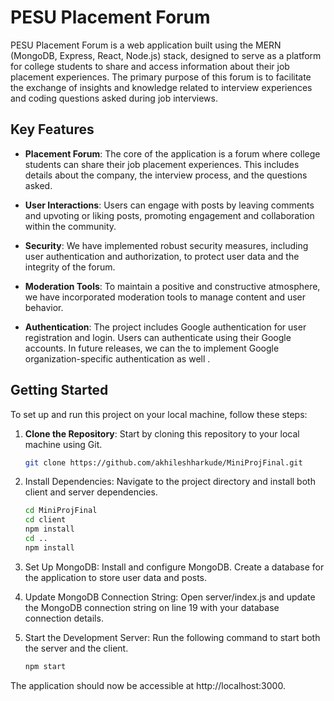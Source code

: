 # PESU Placement Forum

PESU Placement Forum is a web application built using the MERN (MongoDB, Express, React, Node.js) stack, designed to serve as a platform for college students to share and access information about their job placement experiences. The primary purpose of this forum is to facilitate the exchange of insights and knowledge related to interview experiences and coding questions asked during job interviews.

## Key Features

- **Placement Forum**: The core of the application is a forum where college students can share their job placement experiences. This includes details about the company, the interview process, and the questions asked.

- **User Interactions**: Users can engage with posts by leaving comments and upvoting or liking posts, promoting engagement and collaboration within the community.

- **Security**: We have implemented robust security measures, including user authentication and authorization, to protect user data and the integrity of the forum. 
- **Moderation Tools**: To maintain a positive and constructive atmosphere, we have incorporated moderation tools to manage content and user behavior.

- **Authentication**: The project includes Google authentication for user registration and login. Users can authenticate using their Google accounts. In future releases, we can the to implement Google organization-specific authentication as well .

## Getting Started

To set up and run this project on your local machine, follow these steps:

1. **Clone the Repository**: Start by cloning this repository to your local machine using Git.

   ```bash
   git clone https://github.com/akhileshharkude/MiniProjFinal.git
2. Install Dependencies: Navigate to the project directory and install both client and server dependencies.
    ```bash
    cd MiniProjFinal
    cd client
    npm install
    cd ..
    npm install

3. Set Up MongoDB: Install and configure MongoDB. Create a database for the application to store user data and posts.

4. Update MongoDB Connection String: Open server/index.js and update the MongoDB connection string on line 19 with your database connection details.

5. Start the Development Server: Run the following command to start both the server and the client.
   ```bash
   npm start

  The application should now be accessible at http://localhost:3000.

